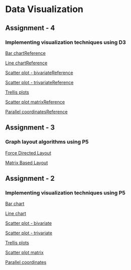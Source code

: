 # Data Visualization

## Assignment - 4
### Implementing visualization techniques using D3


[Bar chart](https://bl.ocks.org/bkommineni/b111e58f624a0861ee74f61d96b17f7e)[Reference](https://bl.ocks.org/mbostock/3885304)

[Line chart](https://bl.ocks.org/bkommineni/0f10cedebec7b28b7c932a0e39fffbd7)[Reference](https://bl.ocks.org/mbostock/3883245)

[Scatter plot - bivariate](https://bl.ocks.org/bkommineni/26270f57af6469c5be103b776503ad91)[Reference](https://bl.ocks.org/mbostock/3887118)

[Scatter plot - trivariate](https://bl.ocks.org/bkommineni/d88c182f1eb806ffac8553f6ef8849ad)[Reference](https://bl.ocks.org/mbostock/3887118)

[Trellis plots](https://bl.ocks.org/bkommineni/357fb74a8effd5ef37ddc432c387ddb5)

[Scatter plot matrix](https://bl.ocks.org/bkommineni/d266f290c3c5cd697d6ebd5539703c1d)[Reference](https://bl.ocks.org/mbostock/4063663)

[Parallel coordinates](https://bl.ocks.org/bkommineni/73a10861f9365e9c5dddbccdc6cc6a7d)[Reference](https://bl.ocks.org/mbostock/1341021)

## Assignment - 3
### Graph layout algorithms using P5

[Force Directed Layout](https://bl.ocks.org/bkommineni/64a889635e329ffe801bcf5133f4ebb1)

[Matrix Based Layout](https://bl.ocks.org/bkommineni/c110f9553f6a29ea756993ff7ef92625)

## Assignment - 2
### Implementing visualization techniques using P5

[Bar chart](https://bl.ocks.org/bkommineni/7422f9040ea69fa7da796acd064fff0d)

[Line chart](https://bl.ocks.org/bkommineni/34ae5a307284ff2b1fea3bc4ab19773c)

[Scatter plot - bivariate](https://bl.ocks.org/bkommineni/b42c434dc1671b49bbd1ba47b0e6b7d5)

[Scatter plot - trivariate](https://bl.ocks.org/bkommineni/d88c182f1eb806ffac8553f6ef8849ad)

[Trellis plots](https://bl.ocks.org/bkommineni/e319df280051b6ce1a9048220901733a)

[Scatter plot matrix](https://bl.ocks.org/bkommineni/09aa53439d28da582b528272f227dbdf)

[Parallel coordinates](https://bl.ocks.org/bkommineni/f7bc0ac83cd3edc7a37f28615eb325cb)
